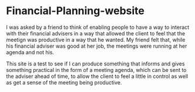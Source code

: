 # Financial-Planning-website

I was asked by a friend to think of enabling people to have a way to interact with their financial advisers in a way that 
allowed the client to feel that the meetign was productive in a way that he wanted. My friend felt that, while his financial
adviser was good at her job, the meetings were running at her agenda and not his.

This site is a test to see if I can produce something that informs and gives something practical in the form of a meeting 
agenda, which can be sent to the adviser ahead of time, to allow the client to feel a little in control as well as get a sense
of the meeting being productive.
